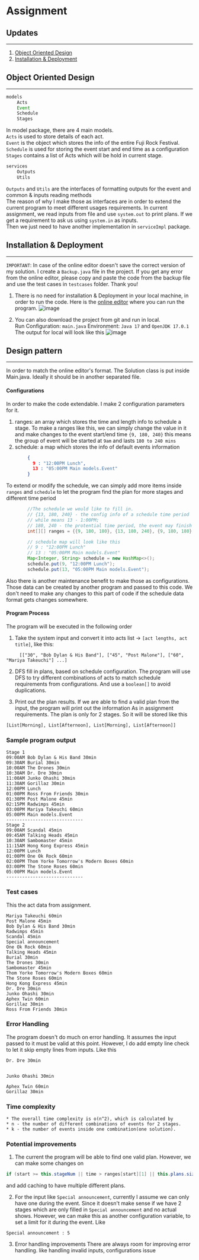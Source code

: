 # Assignment

## Updates

---
1. [Object Oriented Design](#object-oriented-design)
2. [Installation & Deployment](#installation--deployment)

## Object Oriented Design

---
```java
models
    Acts
    Event
    Schedule
    Stages
```
In model package, there are 4 main models. \
`Acts` is used to store details of each act. \
`Event` is the object which stores the info of the entire Fuji Rock Festival. \
`Schedule` is used for storing the event start and end time as a configuration \
`Stages` contains a list of Acts which will be hold in current stage.

```java
services
    Outputs
    Utils
```
`Outputs` and `Utils` are the interfaces of formatting outputs for the event and 
common & inputs reading methods \
The reason of why I make those as interfaces are in order to extend the current program to meet 
different usages requirements. In current assignment, we read inputs from file and use `system.out` to 
print plans. If we get a requirement to ask us using `system.in` as inputs.\
Then we just need to have another implementation in `serviceImpl` package.


## Installation & Deployment

---
`IMPORTANT`:
In case of the online editor doesn't save the correct version of my solution.
I create a `Backup.java` file in the project. If you get any error from the online editor,
please copy and paste the code from the backup file and use the test cases in `testcases` folder.
Thank you!

1. There is no need for installation & Deployment in your local machine, in order to run the code.
Here is the [online editor](https://leetcode.com/playground/SBHsM3xm) where you can run the program.
![image](images/image.png)

2. You can also download the project from git and run in local.\
Run Configuration: `main.java` 
Environment: `Java 17` and `OpenJDK 17.0.1`
The output for local will look like this 
![image](images/local.png)

## Design pattern

----

In order to match the online editor's format. The Solution class is put inside Main.java.
Ideally it should be in another separated file.

#### Configurations
In order to make the code extendable. I make 2 configuration parameters for it.
1. ranges: an array which stores the time and length info to schedule a stage.
   To make a ranges like this, we can simply change the value in it and make changes to the event start/end time
   `{9, 180, 240}` this means the group of event will be started at `9am` and lasts `180 to 240 mins`
2. schedule: a map which stores the info of default events information
```json
        {
          9 : "12:00PM Lunch",
          13 : "05:00PM Main models.Event"
        }
```
To extend or modify the schedule, we can simply add more items inside `ranges` and `schedule`
to let the program find the plan for more stages and different time period
```java
        //The schedule we would like to fill in.
        // {13, 180, 240} - the config info of a schedule time period
        // while means 13 - 1:00PM; 
        // 180, 240 - the protential time period, the event may finish in 3hr to 4hr
        int[][] ranges = {{9, 180, 180}, {13, 180, 240}, {9, 180, 180}, {13, 180, 240}}; 

        // schedule map will look like this
        // 9 : "12:00PM Lunch"
        // 13 : "05:00PM Main models.Event"
        Map<Integer, String> schedule = new HashMap<>();
        schedule.put(9, "12:00PM Lunch"); 
        schedule.put(13, "05:00PM Main models.Event");
```
Also there is another maintenance benefit to make those as configurations. Those data can be created by another program and passed to
this code. We don't need to make any changes to this part of code if the schedule data format gets
changes somewhere.

#### Program Process
The program will be executed in the following order
1. Take the system input and convert it into acts list -> `[act lengths, act title]`, like this:
```text
     [["30", "Bob Dylan & His Band"], ["45", "Post Malone"], ["60", "Mariya Takeuchi"] ...]
```

2. DFS fill in plans, based on schedule configuration.
   The program will use DFS to try different combinations of acts to match schedule requirements from configurations.
   And use a `boolean[]` to avoid duplications.

3. Print out the plan results.
   If we are able to find a valid plan from the input, the program will print out the information
   As in assignment requirements. The plan is only for 2 stages. So it will be stored like this
```text
[List[Morning], List[Afternoon], List[Morning], List[Afternoon]]
```
### Sample program output
```text
Stage 1
09:00AM Bob Dylan & His Band 30min
09:30AM Burial 30min
10:00AM The Drones 30min
10:30AM Dr. Dre 30min
11:00AM Junko Ohashi 30min
11:30AM Gorillaz 30min
12:00PM Lunch
01:00PM Ross From Friends 30min
01:30PM Post Malone 45min
02:15PM Radwimps 45min
03:00PM Mariya Takeuchi 60min
05:00PM Main models.Event
-----------------------------
Stage 2
09:00AM Scandal 45min
09:45AM Talking Heads 45min
10:30AM Sambomaster 45min
11:15AM Hong Kong Express 45min
12:00PM Lunch
01:00PM One Ok Rock 60min
02:00PM Thom Yorke Tomorrow's Modern Boxes 60min
03:00PM The Stone Roses 60min
05:00PM Main models.Event
-----------------------------
```

### Test cases
This the act data from assignment.
```text
Mariya Takeuchi 60min
Post Malone 45min
Bob Dylan & His Band 30min
Radwimps 45min
Scandal 45min
Special announcement
One Ok Rock 60min
Talking Heads 45min
Burial 30min
The Drones 30min
Sambomaster 45min
Thom Yorke Tomorrow's Modern Boxes 60min
The Stone Roses 60min
Hong Kong Express 45min
Dr. Dre 30min
Junko Ohashi 30min
Aphex Twin 60min
Gorillaz 30min
Ross From Friends 30min
```

### Error Handling
The program doesn't do much on error handling. It assumes the input passed to it must be valid at this point.
However, I do add empty line check to let it skip empty lines from inputs. Like this
```text
Dr. Dre 30min


Junko Ohashi 30min

Aphex Twin 60min
Gorillaz 30min
```

### Time complexity
```text
* The overall time complexity is o(n^2), which is calculated by 
* n - the number of different combinations of events for 2 stages.
* k - the number of events inside one combination(one solution).
```

### Potential improvements
1. The current the program will be able to find one valid plan. However, we can make some changes on
```java
if (start >= this.stageNum || time > ranges[start][1] || this.plans.size() >= this.stageNum) return;
```
and add caching to have multiple different plans.

2. For the input like `Special announcement`, currently I assume we can only have one during the event. Since it doesn't make sense if we have
   2 stages which are only filled in `Special announcement` and no actual shows.
   However, we can make this as another configuration variable, to set a limit for it during the event. Like
```text
Special announcement : 5
```
3. Error handling improvements
   There are always room for improving error handling. like handling invalid inputs, configurations issue
